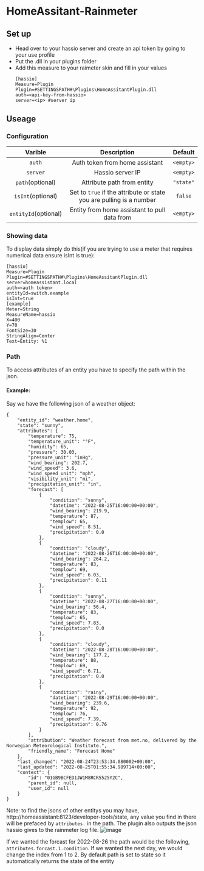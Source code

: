 # HomeAssitant-Rainmeter
## Set up
- Head over to your hassio server and create an api token by going to your use profile
- Put the .dll in your plugins folder
- Add this measure to your raimeter skin and fill in your values
  ```
  [hassio]
  Measure=Plugin
  Plugin=#SETTINGSPATH#\Plugins\HomeAssitantPlugin.dll
  auth=<api-key-from-hassio>
  server=<ip> #server ip
  ```
## Useage
### Configuration
|  Varible          | Description                                                          | Default |
|     :----:        |    :----:                                                            |  :----: |
| `auth`              | Auth token from home assistant                                     |`<empty>`|
| `server`            | Hassio server IP                                                   |`<empty>`|
| `path`(optional)    | Attribute path from entity                                         |`"state"`|
| `isInt`(optional)   | Set to `true` if the attribute or state you are pulling is a number|`false`  |
| `entityId`(optional)| Entity from home assistant to pull data from                       |`<empty>`|
### Showing data
To display data simply do this(if you are trying to use a meter that requires numerical data ensure isInt is true):
```
[hassio]
Measure=Plugin
Plugin=#SETTINGSPATH#\Plugins\HomeAssitantPlugin.dll
server=homeassistant.local
auth=<auth token>
entityId=switch.example
isInt=true
[example]
Meter=String
MeasureName=hassio
X=400
Y=70
FontSize=30
StringAlign=Center
Text=Entity: %1
```
### Path
To access attributes of an entity you have to specify the path within the json.
#### Example:
Say we have the following json of a weather object:
```
{
    "entity_id": "weather.home",
    "state": "sunny",
    "attributes": {
        "temperature": 75,
        "temperature_unit": "°F",
        "humidity": 65,
        "pressure": 30.03,
        "pressure_unit": "inHg",
        "wind_bearing": 202.7,
        "wind_speed": 3.6,
        "wind_speed_unit": "mph",
        "visibility_unit": "mi",
        "precipitation_unit": "in",
        "forecast": [
            {
                "condition": "sunny",
                "datetime": "2022-08-25T16:00:00+00:00",
                "wind_bearing": 219.9,
                "temperature": 87,
                "templow": 65,
                "wind_speed": 8.51,
                "precipitation": 0.0
            },
            {
                "condition": "cloudy",
                "datetime": "2022-08-26T16:00:00+00:00",
                "wind_bearing": 264.2,
                "temperature": 83,
                "templow": 69,
                "wind_speed": 6.03,
                "precipitation": 0.11
            },
            {
                "condition": "sunny",
                "datetime": "2022-08-27T16:00:00+00:00",
                "wind_bearing": 56.4,
                "temperature": 83,
                "templow": 65,
                "wind_speed": 7.83,
                "precipitation": 0.0
            },
            {
                "condition": "cloudy",
                "datetime": "2022-08-28T16:00:00+00:00",
                "wind_bearing": 177.2,
                "temperature": 88,
                "templow": 69,
                "wind_speed": 6.71,
                "precipitation": 0.0
            },
            {
                "condition": "rainy",
                "datetime": "2022-08-29T16:00:00+00:00",
                "wind_bearing": 239.6,
                "temperature": 92,
                "templow": 76,
                "wind_speed": 7.39,
                "precipitation": 0.76
            }
        ],
        "attribution": "Weather forecast from met.no, delivered by the Norwegian Meteorological Institute.",
        "friendly_name": "Forecast Home"
    },
    "last_changed": "2022-08-24T23:53:34.080002+00:00",
    "last_updated": "2022-08-25T01:55:34.989714+00:00",
    "context": {
        "id": "01GB9BCFED1JW1M8RCR5525Y2C",
        "parent_id": null,
        "user_id": null
    }
}
```
Note: to find the jsons of other entitys you may have, http://homeassistant:8123/developer-tools/state, any value you find in there will be prefaced by `attributes.` in the path. The plugin also outputs the json hassio gives to the rainmeter log file.
![image](https://user-images.githubusercontent.com/46071730/213832008-57dee21b-bd8c-4ed4-b40a-43ed545907f3.png)



If we wanted the forcast for 2022-08-26 the path would be the following, `attributes.forcast.1.condition`. If we wanted the next day, we would change the index from 1 to 2. By default path is set to state so it automatically returns the state of the entity

